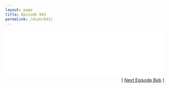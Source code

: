 ```yaml
---
layout: page
title: Episode 043
permalink: /diah/043/
---
```


<iframe allowfullscreen="true" frameborder="0" style="width:100%;" marginheight="0" marginwidth="0" mozallowfullscreen="true" scrolling="NO" src="//gdriveplayer.us/embed2.php?link=l7Ql33YQ0s00gASm0FL2RA9YLJ0BDjSmeeAe2Z4PntnK6%252F%252FHdWQ2UDtFuLk1%252BCR8w2yK8DgRFYS6I3ZWpiI56yaxLTbYnJ4pqXYqhGF3PEK3%252BQLEICzyVdSgdVZE2uaKIm%252B36a4%252F3C2s1os4f8NYMVRG5kg5JMQBSlWeJPgV1UROB1Db01sitU%252Fe8QAKODzO7pUwrtDRtBbO0AQgE4SoQ%252B&amp;no_adult=yes" webkitallowfullscreen="true"></iframe>

<div align="right">[ <a href="/diah/044/">Next Episode Beb</a> ]</div>

